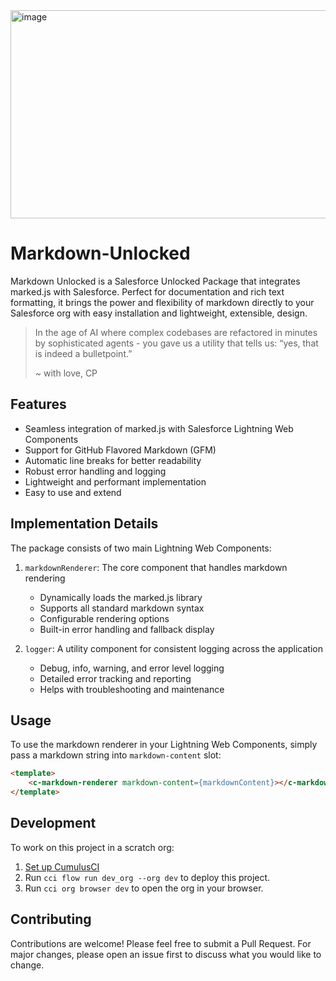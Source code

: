 <img width="1104" height="333" alt="image" src="https://github.com/user-attachments/assets/8183c0f1-3954-415a-8da5-63669563be6f" />

# Markdown-Unlocked

Markdown Unlocked is a Salesforce Unlocked Package that integrates marked.js with Salesforce. Perfect for documentation and rich text formatting, it brings the power and flexibility of markdown directly to your Salesforce org with easy installation and lightweight, extensible, design.

> In the age of AI where complex codebases are refactored in minutes by sophisticated agents - you gave us a utility that tells us: “yes, that is indeed a bulletpoint.”
>
> ~ with love, 
> CP


## Features

- Seamless integration of marked.js with Salesforce Lightning Web Components
- Support for GitHub Flavored Markdown (GFM)
- Automatic line breaks for better readability
- Robust error handling and logging
- Lightweight and performant implementation
- Easy to use and extend

## Implementation Details

The package consists of two main Lightning Web Components:

1. `markdownRenderer`: The core component that handles markdown rendering
   - Dynamically loads the marked.js library
   - Supports all standard markdown syntax
   - Configurable rendering options
   - Built-in error handling and fallback display

2. `logger`: A utility component for consistent logging across the application
   - Debug, info, warning, and error level logging
   - Detailed error tracking and reporting
   - Helps with troubleshooting and maintenance

## Usage

To use the markdown renderer in your Lightning Web Components, simply pass a markdown string into `markdown-content` slot:

```html
<template>
    <c-markdown-renderer markdown-content={markdownContent}></c-markdown-renderer>
</template>
```

## Development

To work on this project in a scratch org:

1. [Set up CumulusCI](https://cumulusci.readthedocs.io/en/latest/tutorial.html)
2. Run `cci flow run dev_org --org dev` to deploy this project.
3. Run `cci org browser dev` to open the org in your browser.

## Contributing

Contributions are welcome! Please feel free to submit a Pull Request. For major changes, please open an issue first to discuss what you would like to change.
